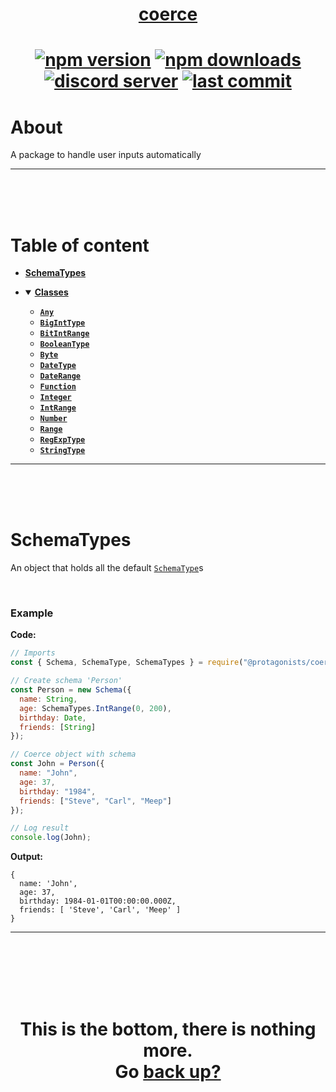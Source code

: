 <div id="top" align="center">

<h1><a href="https://github.com/ThePywon/coerce">coerce</a><h1>

[![npm version](https://img.shields.io/npm/v/@protagonists/coerce)](https://github.com/ThePywon/coerce)
[![npm downloads](https://img.shields.io/npm/dt/@protagonists/coerce)](https://github.com/ThePywon/coerce)
[![discord server](https://img.shields.io/discord/937758194736955443?logo=discord&logoColor=white)](https://discord.gg/cwhj3EgqGP)
[![last commit](https://img.shields.io/github/last-commit/ThePywon/coerce)](https://github.com/ThePywon/coerce)

</div>


# About

A package to handle user inputs automatically

---

<br/><br/><br/>

# Table of content

* [**SchemaTypes**](#schematypes)

* <details open><summary><a href="#classes"><b>Classes</b></a></summary>
  <p>

  * [**`Any`**](https://github.com/ThePywon/coerce/blob/main/documentation/SchemaTypes/Any.md)
  * [**`BigIntType`**](https://github.com/ThePywon/coerce/blob/main/documentation/SchemaTypes/BigIntType.md)
  * [**`BitIntRange`**](https://github.com/ThePywon/coerce/blob/main/documentation/SchemaTypes/BigIntRange.md)
  * [**`BooleanType`**](https://github.com/ThePywon/coerce/blob/main/documentation/SchemaTypes/BooleanType.md)
  * [**`Byte`**](https://github.com/ThePywon/coerce/blob/main/documentation/SchemaTypes/Byte.md)
  * [**`DateType`**](https://github.com/ThePywon/coerce/blob/main/documentation/SchemaTypes/DateType.md)
  * [**`DateRange`**](https://github.com/ThePywon/coerce/blob/main/documentation/SchemaTypes/DateRange.md)
  * [**`Function`**](https://github.com/ThePywon/coerce/blob/main/documentation/SchemaTypes/FunctionType.md)
  * [**`Integer`**](https://github.com/ThePywon/coerce/blob/main/documentation/SchemaTypes/Integer.md)
  * [**`IntRange`**](https://github.com/ThePywon/coerce/blob/main/documentation/SchemaTypes/IntRange.md)
  * [**`Number`**](https://github.com/ThePywon/coerce/blob/main/documentation/SchemaTypes/NumberType.md)
  * [**`Range`**](https://github.com/ThePywon/coerce/blob/main/documentation/SchemaTypes/Range.md)
  * [**`RegExpType`**](https://github.com/ThePywon/coerce/blob/main/documentation/SchemaTypes/RegExpType.md)
  * [**`StringType`**](https://github.com/ThePywon/coerce/blob/main/documentation/SchemaTypes/StringType.md)

  </p>
</details>

---

<br/><br/><br/>

# SchemaTypes

An object that holds all the default [`SchemaType`](https://github.com/ThePywon/coerce/blob/main/documentation/SchemaType.md)s

<br/>

### **Example**

**Code:**

```js
// Imports
const { Schema, SchemaType, SchemaTypes } = require("@protagonists/coerce");

// Create schema 'Person'
const Person = new Schema({
  name: String,
  age: SchemaTypes.IntRange(0, 200),
  birthday: Date,
  friends: [String]
});

// Coerce object with schema
const John = Person({
  name: "John",
  age: 37,
  birthday: "1984",
  friends: ["Steve", "Carl", "Meep"]
});

// Log result
console.log(John);
```

**Output:**

```
{
  name: 'John',
  age: 37,
  birthday: 1984-01-01T00:00:00.000Z,
  friends: [ 'Steve', 'Carl', 'Meep' ]
}
```

---

<br/><br/><br/><br/><br/>

<h1 align="center">This is the bottom, there is nothing more.<br/>
Go <a href="#top">back up?</a></h1>
